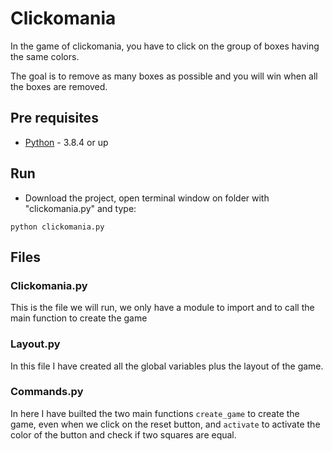 # Clickomania

In the game of clickomania, you have to click on the group of boxes having the same colors.

The goal is to remove as many boxes as possible and you will win when all the boxes are removed.

## Pre requisites

- [Python](https://www.python.org/downloads/) - 3.8.4 or up


## Run

- Download the project, open terminal window on folder with "clickomania.py" and type:

```
python clickomania.py
```

## Files


### Clickomania.py

This is the file we will run, we only have a module to import and to call the main function to create the game

### Layout.py

In this file I have created all the global variables plus the layout of the game. 

### Commands.py

In here I have builted the two main functions `create_game` to create the game, even when we click on the reset button, and `activate` to activate the color of the button and check if two squares are equal.